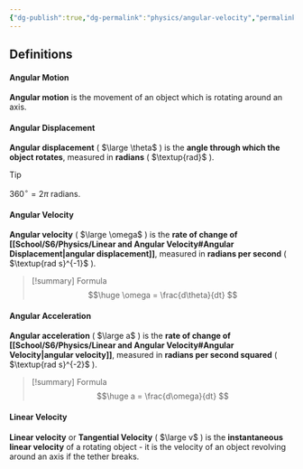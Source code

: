 ```yaml
---
{"dg-publish":true,"dg-permalink":"physics/angular-velocity","permalink":"/physics/angular-velocity/"}
---
```



## Definitions

<style> .container {font-family: sans-serif; text-align: center;} .button-wrapper button {z-index: 1;height: 40px; width: 100px; margin: 10px;padding: 5px;} .excalidraw .App-menu_top .buttonList { display: flex;} .excalidraw-wrapper { height: 800px; margin: 50px; position: relative;} :root[dir="ltr"] .excalidraw .layer-ui__wrapper .zen-mode-transition.App-menu_bottom--transition-left {transform: none;} </style><script src="https://cdn.jsdelivr.net/npm/react@17/umd/react.production.min.js"></script><script src="https://cdn.jsdelivr.net/npm/react-dom@17/umd/react-dom.production.min.js"></script><script type="text/javascript" src="https://cdn.jsdelivr.net/npm/@excalidraw/excalidraw@0/dist/excalidraw.production.min.js"></script><div id="Linear_and_Angular_Velocity_2023-08-25_1050.33.excalidraw.md1"></div><script>(function(){const InitialData={"type":"excalidraw","version":2,"source":"https://github.com/zsviczian/obsidian-excalidraw-plugin/releases/tag/1.9.17","elements":[{"type":"ellipse","version":815,"versionNonce":780135464,"isDeleted":false,"id":"dG9Bv23gSTqf-Vdk3Pwu-","fillStyle":"hachure","strokeWidth":2,"strokeStyle":"solid","roughness":1,"opacity":100,"angle":6.10683974854892,"x":546.1072873548898,"y":208.8184184114341,"strokeColor":"#e9ecef","backgroundColor":"#e9ecef","width":116.00000000000001,"height":116.00000000000001,"seed":841986904,"groupIds":["rn9BD46yh1OflBVJX_yQR"],"frameId":null,"roundness":{"type":2},"boundElements":[{"id":"HlQYUPxFJheJRj89B_BE_","type":"arrow"}],"updated":1692957731422,"link":null,"locked":false},{"type":"line","version":829,"versionNonce":618009944,"isDeleted":false,"id":"lgBrRL7JLOyyBVhdbUbnU","fillStyle":"hachure","strokeWidth":2,"strokeStyle":"solid","roughness":1,"opacity":100,"angle":6.10683974854892,"x":633.7968567238285,"y":321.0232771542917,"strokeColor":"#e9ecef","backgroundColor":"#e9ecef","width":0,"height":247.3333740234375,"seed":361728088,"groupIds":["rn9BD46yh1OflBVJX_yQR"],"frameId":null,"roundness":{"type":2},"boundElements":[],"updated":1692957725848,"link":null,"locked":false,"startBinding":null,"endBinding":null,"lastCommittedPoint":null,"startArrowhead":null,"endArrowhead":null,"points":[[0,0],[0,247.3333740234375]]},{"type":"ellipse","version":800,"versionNonce":1262652456,"isDeleted":false,"id":"XOn_DxRXbjfRAPe44hIvE","fillStyle":"solid","strokeWidth":1,"strokeStyle":"solid","roughness":1,"opacity":100,"angle":6.10683974854892,"x":649.1595319978805,"y":564.4398595892924,"strokeColor":"#e9ecef","backgroundColor":"#e9ecef","width":14.6666259765625,"height":14.6666259765625,"seed":137149784,"groupIds":["rn9BD46yh1OflBVJX_yQR"],"frameId":null,"roundness":{"type":2},"boundElements":[],"updated":1692957725848,"link":null,"locked":false},{"type":"ellipse","version":688,"versionNonce":1763289688,"isDeleted":false,"id":"oNsCkxVdX9UPbAKY5xTEd","fillStyle":"hachure","strokeWidth":2,"strokeStyle":"solid","roughness":1,"opacity":100,"angle":6.15891738381826,"x":562.4928197756942,"y":206.94491298950243,"strokeColor":"#ced4da","backgroundColor":"#ced4da","width":116.00000000000001,"height":116.00000000000001,"seed":2069582424,"groupIds":["ZDc9m1hf9Vs9-k2cWK_gj"],"frameId":null,"roundness":{"type":2},"boundElements":[],"updated":1692957725848,"link":null,"locked":false},{"type":"line","version":703,"versionNonce":242140968,"isDeleted":false,"id":"pBFNXCS6jJK3oHP4fQPSN","fillStyle":"hachure","strokeWidth":2,"strokeStyle":"solid","roughness":1,"opacity":100,"angle":6.15891738381826,"x":640.8832474235619,"y":320.45858417501466,"strokeColor":"#ced4da","backgroundColor":"#ced4da","width":0,"height":247.3333740234375,"seed":368002904,"groupIds":["ZDc9m1hf9Vs9-k2cWK_gj"],"frameId":null,"roundness":{"type":2},"boundElements":[],"updated":1692957725848,"link":null,"locked":false,"startBinding":null,"endBinding":null,"lastCommittedPoint":null,"startArrowhead":null,"endArrowhead":null,"points":[[0,0],[0,247.3333740234375]]},{"type":"ellipse","version":674,"versionNonce":1780653912,"isDeleted":false,"id":"RoEfQ2VT3iIPk7ws28RKD","fillStyle":"solid","strokeWidth":1,"strokeStyle":"solid","roughness":1,"opacity":100,"angle":6.15891738381826,"x":649.5998986932439,"y":564.8797997463614,"strokeColor":"#ced4da","backgroundColor":"#ced4da","width":14.6666259765625,"height":14.6666259765625,"seed":71081048,"groupIds":["ZDc9m1hf9Vs9-k2cWK_gj"],"frameId":null,"roundness":{"type":2},"boundElements":[],"updated":1692957725848,"link":null,"locked":false},{"type":"ellipse","version":571,"versionNonce":911974952,"isDeleted":false,"id":"Qv1Ly7P_xy8UYcTYHpdeK","fillStyle":"hachure","strokeWidth":2,"strokeStyle":"solid","roughness":1,"opacity":100,"angle":6.217464155626432,"x":581.5522794436051,"y":204.4816602308958,"strokeColor":"#868e96","backgroundColor":"#868e96","width":116.00000000000001,"height":116.00000000000001,"seed":1209487704,"groupIds":["-PP5IrPAbq-YlbX_PGmCr"],"frameId":null,"roundness":{"type":2},"boundElements":[],"updated":1692957725848,"link":null,"locked":false},{"type":"line","version":587,"versionNonce":675607640,"isDeleted":false,"id":"NInEqs6ozLth2Ega0yYIf","fillStyle":"hachure","strokeWidth":2,"strokeStyle":"solid","roughness":1,"opacity":100,"angle":6.217464155626432,"x":649.3777058926286,"y":318.8918374238558,"strokeColor":"#868e96","backgroundColor":"#868e96","width":0,"height":247.3333740234375,"seed":148072024,"groupIds":["-PP5IrPAbq-YlbX_PGmCr"],"frameId":null,"roundness":{"type":2},"boundElements":[],"updated":1692957725848,"link":null,"locked":false,"startBinding":null,"endBinding":null,"lastCommittedPoint":null,"startArrowhead":null,"endArrowhead":null,"points":[[0,0],[0,247.3333740234375]]},{"type":"ellipse","version":557,"versionNonce":569711912,"isDeleted":false,"id":"Rt0dAXqzjwaaCOjaZDpZL","fillStyle":"solid","strokeWidth":1,"strokeStyle":"solid","roughness":1,"opacity":100,"angle":6.217464155626432,"x":650.6176366610705,"y":564.0223307237909,"strokeColor":"#868e96","backgroundColor":"#868e96","width":14.6666259765625,"height":14.6666259765625,"seed":1665456984,"groupIds":["-PP5IrPAbq-YlbX_PGmCr"],"frameId":null,"roundness":{"type":2},"boundElements":[],"updated":1692957725848,"link":null,"locked":false},{"type":"ellipse","version":156,"versionNonce":2035591512,"isDeleted":false,"id":"DC8cykha7HIABiLBASfzC","fillStyle":"hachure","strokeWidth":2,"strokeStyle":"solid","roughness":1,"opacity":100,"angle":0,"x":600.8333740234375,"y":204.19790649414062,"strokeColor":"#1e1e1e","backgroundColor":"#1e1e1e","width":116.00000000000001,"height":116.00000000000001,"seed":968863832,"groupIds":["O13CnkTm8jAvsyOObn8QE"],"frameId":null,"roundness":{"type":2},"boundElements":[{"id":"rFNIqpVEQypx_aQpPdq7H","type":"arrow"}],"updated":1692957725849,"link":null,"locked":false},{"type":"line","version":169,"versionNonce":1923561512,"isDeleted":false,"id":"AO6F87bDt6H7zF3m7H6L6","fillStyle":"hachure","strokeWidth":2,"strokeStyle":"solid","roughness":1,"opacity":100,"angle":0,"x":656.8333740234375,"y":318.8645935058594,"strokeColor":"#1e1e1e","backgroundColor":"#1e1e1e","width":0,"height":247.3333740234375,"seed":68674904,"groupIds":["O13CnkTm8jAvsyOObn8QE"],"frameId":null,"roundness":{"type":2},"boundElements":[],"updated":1692957725849,"link":null,"locked":false,"startBinding":null,"endBinding":null,"lastCommittedPoint":null,"startArrowhead":null,"endArrowhead":null,"points":[[0,0],[0,247.3333740234375]]},{"type":"ellipse","version":106,"versionNonce":1487257176,"isDeleted":false,"id":"Vapfhjt8HMO63OOHVUgEO","fillStyle":"solid","strokeWidth":1,"strokeStyle":"solid","roughness":1,"opacity":100,"angle":0,"x":649.5740673042877,"y":564.2800735404231,"strokeColor":"#1e1e1e","backgroundColor":"#1e1e1e","width":14.6666259765625,"height":14.6666259765625,"seed":530676312,"groupIds":["O13CnkTm8jAvsyOObn8QE"],"frameId":null,"roundness":{"type":2},"boundElements":[],"updated":1692957725849,"link":null,"locked":false},{"id":"rFNIqpVEQypx_aQpPdq7H","type":"arrow","x":739.2313783730451,"y":261.6976362521672,"width":138.45114449011317,"height":0,"angle":0,"strokeColor":"#e03131","backgroundColor":"#e9ecef","fillStyle":"solid","strokeWidth":2,"strokeStyle":"solid","roughness":1,"opacity":100,"groupIds":[],"frameId":null,"roundness":{"type":2},"seed":1153082408,"version":101,"versionNonce":923546456,"isDeleted":false,"boundElements":null,"updated":1692957725849,"link":null,"locked":false,"points":[[0,0],[138.45114449011317,0]],"lastCommittedPoint":null,"startBinding":{"elementId":"DC8cykha7HIABiLBASfzC","focus":-0.008625348999542296,"gap":22.39956078060706},"endBinding":null,"startArrowhead":null,"endArrowhead":"arrow"},{"id":"smenA8rd","type":"text","x":789.5418743197923,"y":213.01725576167382,"width":18.827987670898438,"height":45,"angle":0,"strokeColor":"#e03131","backgroundColor":"#e9ecef","fillStyle":"solid","strokeWidth":2,"strokeStyle":"solid","roughness":1,"opacity":100,"groupIds":[],"frameId":null,"roundness":null,"seed":1567119144,"version":65,"versionNonce":897928744,"isDeleted":false,"boundElements":null,"updated":1692957725849,"link":null,"locked":false,"text":"v","rawText":"v","fontSize":36,"fontFamily":1,"textAlign":"left","verticalAlign":"top","baseline":31,"containerId":null,"originalText":"v","lineHeight":1.25},{"id":"HlQYUPxFJheJRj89B_BE_","type":"arrow","x":440.0988661017129,"y":349.4483588672774,"width":88.53069944215866,"height":73.32062465316596,"angle":0,"strokeColor":"#e03131","backgroundColor":"#e9ecef","fillStyle":"solid","strokeWidth":2,"strokeStyle":"solid","roughness":1,"opacity":100,"groupIds":[],"frameId":null,"roundness":{"type":2},"seed":628709720,"version":459,"versionNonce":727526488,"isDeleted":false,"boundElements":null,"updated":1692957767972,"link":null,"locked":false,"points":[[0,0],[11.310047830279814,-25.740235056893482],[33.15025592846041,-49.530412002095886],[58.11047845243775,-64.74054034989013],[88.53069944215866,-73.32062465316596]],"lastCommittedPoint":[83.46068046347233,-76.05064173897154],"startBinding":null,"endBinding":{"elementId":"dG9Bv23gSTqf-Vdk3Pwu-","focus":0.19878443337428903,"gap":18.049653848623407},"startArrowhead":null,"endArrowhead":"arrow"},{"id":"iHqYasWL","type":"text","x":442.4389572592628,"y":254.28756182179865,"width":23.11199951171875,"height":45,"angle":0,"strokeColor":"#e03131","backgroundColor":"#e9ecef","fillStyle":"solid","strokeWidth":2,"strokeStyle":"solid","roughness":1,"opacity":100,"groupIds":[],"frameId":null,"roundness":null,"seed":304447528,"version":37,"versionNonce":1986707032,"isDeleted":false,"boundElements":null,"updated":1692957790787,"link":null,"locked":false,"text":"ω","rawText":"ω","fontSize":36,"fontFamily":1,"textAlign":"left","verticalAlign":"top","baseline":31,"containerId":null,"originalText":"ω","lineHeight":1.25},{"id":"iQLlFaq3RgoZTS4X3UePV","type":"line","x":608.7937650297417,"y":512.905378158555,"width":46.197009611583894,"height":14.865729726188647,"angle":0,"strokeColor":"#e03131","backgroundColor":"#e9ecef","fillStyle":"solid","strokeWidth":2,"strokeStyle":"solid","roughness":1,"opacity":100,"groupIds":[],"frameId":null,"roundness":{"type":2},"seed":760498472,"version":274,"versionNonce":204760920,"isDeleted":false,"boundElements":null,"updated":1692958019658,"link":null,"locked":false,"points":[[0,0],[13.16340163862219,-8.830626136202],[31.26107424588463,-14.776481554219686],[46.197009611583894,-14.865729726188647]],"lastCommittedPoint":[49.53042985502964,-26.910227076866818],"startBinding":null,"endBinding":null,"startArrowhead":null,"endArrowhead":null},{"id":"pvMTlvlsGDwXaSIBTKQlT","type":"line","x":600.9325364722928,"y":516.0874978802007,"width":18.31046430774029,"height":21.107828249854037,"angle":0,"strokeColor":"#e03131","backgroundColor":"#e9ecef","fillStyle":"solid","strokeWidth":2,"strokeStyle":"dashed","roughness":1,"opacity":100,"groupIds":[],"frameId":null,"roundness":{"type":2},"seed":555263576,"version":406,"versionNonce":840699432,"isDeleted":false,"boundElements":null,"updated":1692958024718,"link":null,"locked":false,"points":[[0,0],[-10.403126418391707,10.014125851691006],[-18.31046430774029,21.107828249854037]],"lastCommittedPoint":[-15.600107834851656,25.350202011034526],"startBinding":null,"endBinding":null,"startArrowhead":null,"endArrowhead":null},{"id":"rWOsFgaW","type":"text","x":617.6223124298268,"y":518.4375599041016,"width":20.195999145507812,"height":45,"angle":0,"strokeColor":"#e03131","backgroundColor":"#e9ecef","fillStyle":"solid","strokeWidth":2,"strokeStyle":"dashed","roughness":1,"opacity":100,"groupIds":[],"frameId":null,"roundness":null,"seed":1098977624,"version":54,"versionNonce":434128680,"isDeleted":false,"boundElements":null,"updated":1692958091338,"link":null,"locked":false,"text":"θ","rawText":"θ","fontSize":36,"fontFamily":1,"textAlign":"left","verticalAlign":"top","baseline":31,"containerId":null,"originalText":"θ","lineHeight":1.25},{"id":"TX9eAyYobwXKbqbqhkaSh","type":"arrow","x":720.511220406529,"y":260.91764157218495,"width":187.20157966516058,"height":1.5600072128983697,"angle":0,"strokeColor":"#e03131","backgroundColor":"#e9ecef","fillStyle":"solid","strokeWidth":1,"strokeStyle":"solid","roughness":1,"opacity":100,"groupIds":[],"frameId":null,"roundness":{"type":2},"seed":1961848408,"version":83,"versionNonce":1012790056,"isDeleted":true,"boundElements":null,"updated":1692957725849,"link":null,"locked":false,"points":[[0,0],[187.20157966516058,1.5600072128983697]],"lastCommittedPoint":null,"startBinding":{"elementId":"DC8cykha7HIABiLBASfzC","focus":-0.030934184793240158,"gap":3.6911323670316634},"endBinding":null,"startArrowhead":null,"endArrowhead":"arrow"},{"type":"ellipse","version":660,"versionNonce":1728661800,"isDeleted":true,"id":"d9JfcCzDYDGCBcFnS_nqp","fillStyle":"hachure","strokeWidth":2,"strokeStyle":"solid","roughness":1,"opacity":100,"angle":6.15891738381826,"x":388.33893065917414,"y":149.69248896213327,"strokeColor":"#ced4da","backgroundColor":"#ced4da","width":116.00000000000001,"height":116.00000000000001,"seed":1419299928,"groupIds":["ejbgnbk2p20FMxaav7pSx"],"frameId":null,"roundness":{"type":2},"boundElements":[],"updated":1692957725849,"link":null,"locked":false},{"type":"line","version":675,"versionNonce":1609121112,"isDeleted":true,"id":"qKxeea1_SG7JU_R_nbYHM","fillStyle":"hachure","strokeWidth":2,"strokeStyle":"solid","roughness":1,"opacity":100,"angle":6.15891738381826,"x":466.7293583070418,"y":263.2061601476455,"strokeColor":"#ced4da","backgroundColor":"#ced4da","width":0,"height":247.3333740234375,"seed":493715800,"groupIds":["ejbgnbk2p20FMxaav7pSx"],"frameId":null,"roundness":{"type":2},"boundElements":[],"updated":1692957725849,"link":null,"locked":false,"startBinding":null,"endBinding":null,"lastCommittedPoint":null,"startArrowhead":null,"endArrowhead":null,"points":[[0,0],[0,247.3333740234375]]},{"type":"ellipse","version":646,"versionNonce":1549132840,"isDeleted":true,"id":"_2JLpHS_L3XNRVOoSFn64","fillStyle":"solid","strokeWidth":1,"strokeStyle":"solid","roughness":1,"opacity":100,"angle":6.15891738381826,"x":475.4460095767238,"y":507.6273757189922,"strokeColor":"#ced4da","backgroundColor":"#ced4da","width":14.6666259765625,"height":14.6666259765625,"seed":870553176,"groupIds":["ejbgnbk2p20FMxaav7pSx"],"frameId":null,"roundness":{"type":2},"boundElements":[],"updated":1692957725849,"link":null,"locked":false},{"id":"PYxXAtu0","type":"text","x":594.7195206240995,"y":538.9369895805303,"width":18,"height":45,"angle":0,"strokeColor":"#e03131","backgroundColor":"#e9ecef","fillStyle":"solid","strokeWidth":2,"strokeStyle":"dashed","roughness":1,"opacity":100,"groupIds":[],"frameId":null,"roundness":null,"seed":409801304,"version":2,"versionNonce":128956968,"isDeleted":true,"boundElements":null,"updated":1692958079238,"link":null,"locked":false,"text":"","rawText":"","fontSize":36,"fontFamily":1,"textAlign":"left","verticalAlign":"top","baseline":31,"containerId":null,"originalText":"","lineHeight":1.25}],"appState":{"theme":"dark","viewBackgroundColor":"transparent","currentItemStrokeColor":"#e03131","currentItemBackgroundColor":"#e9ecef","currentItemFillStyle":"solid","currentItemStrokeWidth":2,"currentItemStrokeStyle":"dashed","currentItemRoughness":1,"currentItemOpacity":100,"currentItemFontFamily":1,"currentItemFontSize":36,"currentItemTextAlign":"left","currentItemStartArrowhead":null,"currentItemEndArrowhead":"arrow","scrollX":-101.21623394968287,"scrollY":173.1898692747555,"zoom":{"value":0.9284577545580163},"currentItemRoundness":"round","gridSize":null,"currentStrokeOptions":null,"previousGridSize":null,"frameRendering":{"enabled":true,"clip":true,"name":true,"outline":true}},"files":{}};InitialData.scrollToContent=true;App=()=>{const e=React.useRef(null),t=React.useRef(null),[n,i]=React.useState({width:void 0,height:void 0});return React.useEffect(()=>{i({width:t.current.getBoundingClientRect().width,height:t.current.getBoundingClientRect().height});const e=()=>{i({width:t.current.getBoundingClientRect().width,height:t.current.getBoundingClientRect().height})};return window.addEventListener("resize",e),()=>window.removeEventListener("resize",e)},[t]),React.createElement(React.Fragment,null,React.createElement("div",{className:"excalidraw-wrapper",ref:t},React.createElement(ExcalidrawLib.Excalidraw,{ref:e,width:n.width,height:n.height,initialData:InitialData,viewModeEnabled:!0,zenModeEnabled:!0,gridModeEnabled:!1})))},excalidrawWrapper=document.getElementById("Linear_and_Angular_Velocity_2023-08-25_1050.33.excalidraw.md1");ReactDOM.render(React.createElement(App),excalidrawWrapper);})();</script>
#### Angular Motion
**Angular motion** is the movement of an object which is rotating around an axis.

#### Angular Displacement
**Angular displacement** ( $\large \theta$ ) is the **angle through which the object rotates**, measured in **radians** ( $\textup{rad}$ ).

> [!tip]
> $360^\circ = 2\pi$ radians.

#### Angular Velocity
**Angular velocity** ( $\large \omega$ ) is the **rate of change of [[School/S6/Physics/Linear and Angular Velocity#Angular Displacement\|angular displacement]]**, measured in **radians per second** ( $\textup{rad s}^{-1}$ ).

> [!summary] Formula
> $$\huge
> \omega = \frac{d\theta}{dt}
> $$

#### Angular Acceleration
**Angular acceleration** ( $\large a$ ) is the **rate of change of [[School/S6/Physics/Linear and Angular Velocity#Angular Velocity\|angular velocity]]**, measured in **radians per second squared** ( $\textup{rad s}^{-2}$ ).

> [!summary] Formula
> $$\huge
> a = \frac{d\omega}{dt}
> $$

#### Linear Velocity
**Linear velocity** or **Tangential Velocity** ( $\large v$ ) is the **instantaneous linear velocity** of a rotating object - it is the velocity of an object revolving around an axis if the tether breaks.
